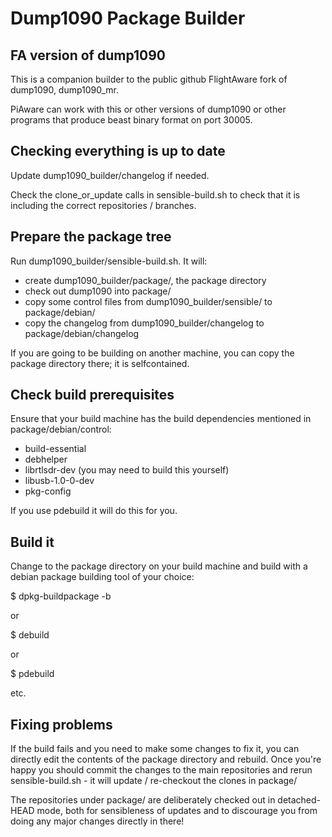 # Dump1090 Package Builder

## FA version of dump1090

This is a companion builder to the public github FlightAware fork of dump1090, dump1090_mr.

PiAware can work with this or other versions of dump1090 or other programs that produce beast binary format on port 30005.

## Checking everything is up to date

Update dump1090_builder/changelog if needed.

Check the clone_or_update calls in sensible-build.sh to check that it is
including the correct repositories / branches.

## Prepare the package tree

Run dump1090_builder/sensible-build.sh. It will:

* create dump1090_builder/package/, the package directory
* check out dump1090 into package/
* copy some control files from dump1090_builder/sensible/ to package/debian/
* copy the changelog from dump1090_builder/changelog to package/debian/changelog

If you are going to be building on another machine, you can copy the
package directory there; it is selfcontained.

## Check build prerequisites

Ensure that your build machine has the build dependencies mentioned in
package/debian/control:

* build-essential
* debhelper
* librtlsdr-dev (you may need to build this yourself)
* libusb-1.0-0-dev
* pkg-config

If you use pdebuild it will do this for you.

## Build it

Change to the package directory on your build machine and build with a
debian package building tool of your choice:

  $ dpkg-buildpackage -b

or

  $ debuild

or

  $ pdebuild

etc.

## Fixing problems

If the build fails and you need to make some changes to fix it, you can
directly edit the contents of the package directory and rebuild. Once
you're happy you should commit the changes to the main repositories and
rerun sensible-build.sh - it will update / re-checkout the clones in
package/

The repositories under package/ are deliberately checked out in detached-
HEAD mode, both for sensibleness of updates and to discourage you from
doing any major changes directly in there!

